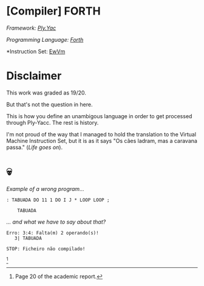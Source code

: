 # [Compiler] FORTH

*Framework: [Ply.Yac](https://www.dabeaz.com/ply/ply.html)*


*Programming Language: [Forth](https://www.forth.com/starting-forth/1-forth-stacks-dictionary/)*

*Instruction Set: [EwVm](https://ewvm.epl.di.uminho.pt/)

# Disclaimer
This work was graded as 19/20.

But that's not the question in here.

This is how you define an unambigous language in order to get processed through Ply-Yacc. The rest is history.

I'm not proud of the way that I managed to hold the translation to the Virtual Machine Instruction Set, but it is as it says "Os cães ladram, mas a caravana passa." (*Life goes on*).

# 💀

*Example of a wrong program...*

```FORTH
: TABUADA DO 11 1 DO I J * LOOP LOOP ;

    TABUADA
```

*... and what we have to say about that?*
```
Erro: 3:4: Falta(m) 2 operando(s)!
   3| TABUADA

STOP: Ficheiro não compilado!
```

[^1]

[^1]: Page 20 of the academic report.
